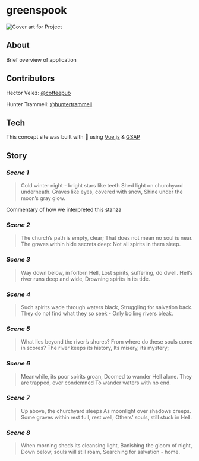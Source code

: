 # greenspook

![Cover art for Project]()

## About

Brief overview of application

## Contributors

Hector Velez: [@coffeepub](https://github.com/coffeepub)

Hunter Trammell: [@huntertrammell](https://github.com/huntertrammell)

## Tech

This concept site was built with 💚 using [Vue.js](https://vuejs.org) &amp; [GSAP](https://greensock.com)

## Story

### _Scene 1_

> Cold winter night - bright stars like teeth
> Shed light on churchyard underneath.
> Graves like eyes, covered with snow,
> Shine under the moon’s gray glow.

Commentary of how we interpreted this stanza

### _Scene 2_

> The church’s path is empty, clear;
> That does not mean no soul is near.
> The graves within hide secrets deep:
> Not all spirits in them sleep.

### _Scene 3_

> Way down below, in forlorn Hell,
> Lost spirits, suffering, do dwell.
> Hell’s river runs deep and wide,
> Drowning spirits in its tide.

### _Scene 4_

> Such spirits wade through waters black,
> Struggling for salvation back.
> They do not find what they so seek -
> Only boiling rivers bleak.

### _Scene 5_

> What lies beyond the river’s shores?
> From where do these souls come in scores?
> The river keeps its history,
> Its misery, its mystery;

### _Scene 6_

> Meanwhile, its poor spirits groan,
> Doomed to wander Hell alone.
> They are trapped, ever condemned
> To wander waters with no end.

### _Scene 7_

> Up above, the churchyard sleeps
> As moonlight over shadows creeps.
> Some graves within rest full, rest well;
> Others’ souls, still stuck in Hell.

### _Scene 8_

> When morning sheds its cleansing light,
> Banishing the gloom of night,
> Down below, souls will still roam,
> Searching for salvation - home.
